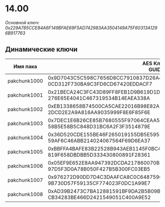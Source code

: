 # 14.00

###### Основной ключ: 0x229A785CCE84A6F149BFAE69F5AD742983AA3504149A75F60313A1296B917763

## Динамические ключи

| Имя пака         | AES Ключ<br/>GUID                                                                                            |
|--------------|---------------------------------------------------------------------------------------------------------|
| pakchunk1000 | 0x9D7043C5C598C7656D8CC7910837D26A4F7E7FD6923A0ADCC69F0629E52221DE<br/>0CD312F730BA9C3FD6CD67420EDDACF7 |
| pakchunk1001 | 0x21BECA24C3FC43D89FF8FEB1D9B619D1D0B9DFC0782CBDC9D53708CB7AC19479<br/>276E65E4041C467319534B14EAEA338A |
| pakchunk1002 | 0xEB1338658B74500CA5CAE22016B98E82AE1F6151F60A113340D725F0A190174A<br/>2DCD2E2A9A816AA9035999F8E6F85F6E |
| pakchunk1003 | 0x7DEC1E6B26CE85B7680555F97064CEAA5C788DFDC674F98A6A711F726DEDB943<br/>58B5E58B5C848D31BC6A2F3F3514879E |
| pakchunk1004 | 0x36D520CDE155BE46F265019155DB5E595EB51E3103F4C5EABAA955287A3773F3<br/>59AF6C46ABB214024067564F69D6EA37 |
| pakchunk1005 | 0xBBFFA4BAFE83B22528B943AEB1145F0BC4E2E6B08A86C808CB1C8E9CB1F7321D<br/>819F658DBDBB5D333430800891F28361 |
| pakchunk1006 | 0x05EF9E652E8AA947392DCDA217860070B11EF92EFC9EE2C22B8E4717F7431835<br/>97D5F3D0A78B050F427B5B300FC03EB5 |
| pakchunk1007 | 0x976272D90DD7D4C3DAAFCA8C0C648759685DB15B1843B86CA84605300E83F1F2<br/>9B730D57F59135CF774023F0DC1A99E7 |
| pakchunk1008 | 0xAD39B2473C7BA12881591BF9DA2B5B09B00594B232ED6E9D6680DC7F24CC9B2A<br/>CB34283BE466D2421549051C400A9E52 |

